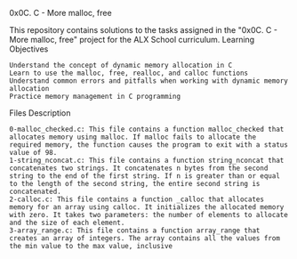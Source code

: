 0x0C. C - More malloc, free

This repository contains solutions to the tasks assigned in the "0x0C. C - More malloc, free" project for the ALX School curriculum.
Learning Objectives

    Understand the concept of dynamic memory allocation in C
    Learn to use the malloc, free, realloc, and calloc functions
    Understand common errors and pitfalls when working with dynamic memory allocation
    Practice memory management in C programming

Files Description

    0-malloc_checked.c: This file contains a function malloc_checked that allocates memory using malloc. If malloc fails to allocate the required memory, the function causes the program to exit with a status value of 98.
    1-string_nconcat.c: This file contains a function string_nconcat that concatenates two strings. It concatenates n bytes from the second string to the end of the first string. If n is greater than or equal to the length of the second string, the entire second string is concatenated.
    2-calloc.c: This file contains a function _calloc that allocates memory for an array using calloc. It initializes the allocated memory with zero. It takes two parameters: the number of elements to allocate and the size of each element.
    3-array_range.c: This file contains a function array_range that creates an array of integers. The array contains all the values from the min value to the max value, inclusive
